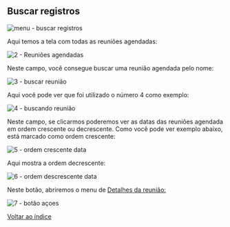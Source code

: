 ## Buscar registros

![menu - buscar registros](https://github.com/void-works-br/planejare-documentacao/assets/96205012/526abad3-742d-41c4-bc6c-621d3cf50f70)



Aqui temos a tela com todas as reuniões agendadas:

![2 - Reuniões agendadas](https://github.com/void-works-br/planejare-documentacao/assets/96205012/4a3c3ffd-41b2-40f7-aa59-146d081ffd50)


Neste campo, você consegue buscar uma reunião agendada pelo nome:

![3 - buscar reunião](https://github.com/void-works-br/planejare-documentacao/assets/96205012/12c917e2-d3c8-4f6a-8e46-7c59c42b2b37)


Aqui você pode ver que foi utilizado o número 4 como exemplo:

![4 - buscando reunião](https://github.com/void-works-br/planejare-documentacao/assets/96205012/1e719547-8111-4fbb-aa98-efad8c062966)


Neste campo, se clicarmos poderemos ver as datas das reuniões agendada em ordem crescente ou decrescente. Como você pode ver exemplo abaixo, está marcado como ordem crescente:

![5 - ordem crescente data](https://github.com/void-works-br/planejare-documentacao/assets/96205012/e38f623c-e90c-414e-a650-d4eba1dca6c7)


Aqui mostra a ordem decrescente:

![6 - ordem descrescente data](https://github.com/void-works-br/planejare-documentacao/assets/96205012/4f620571-51c8-4503-9bdd-562e6f8894fc)


Neste botão, abriremos o menu de [Detalhes da reunião:](https://github.com/void-works-br/planejare-documentacao/blob/main/agendamento-reunioes/doc-detalhes.md)

![7 - botão açoes](https://github.com/void-works-br/planejare-documentacao/assets/96205012/b8856c12-7b3a-4da3-89b1-1e410099b373)


[Voltar ao índice](https://github.com/void-works-br/planejare-documentacao/blob/main/doc-index.md)


